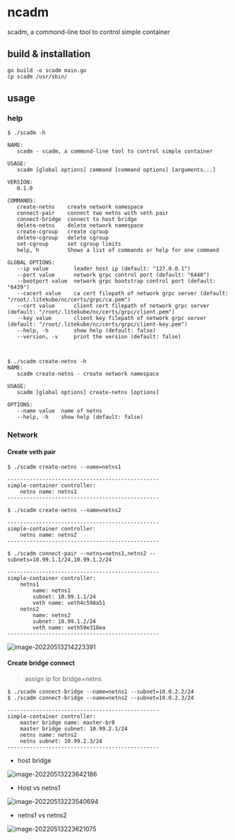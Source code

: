 # ncadm

scadm, a commond-line tool to control simple container

## build & installation

```shell
go build -o scadm main.go
cp scadm /usr/sbin/
```

## usage

### help

```shell
$ ./scadm -h

NAME:
   scadm - scadm, a commond-line tool to control simple container

USAGE:
   scadm [global options] command [command options] [arguments...]

VERSION:
   0.1.0

COMMANDS:
   create-netns    create network namespace
   connect-pair    connect two netns with veth pair
   connect-bridge  connect to host bridge
   delete-netns    delete network namespace
   create-cgroup   create cgroup
   delete-cgroup   delete cgroup
   set-cgroup      set cgroup limits
   help, h         Shows a list of commands or help for one command

GLOBAL OPTIONS:
   --ip value        leader host ip (default: "127.0.0.1")
   --port value      network grpc control port (default: "6440")
   --bootport value  network grpc bootstrap control port (default: "6439")
   --cacert value    ca cert filepath of network grpc server (default: "/root/.litekube/nc/certs/grpc/ca.pem")
   --cert value      client cert filepath of network grpc server (default: "/root/.litekube/nc/certs/grpc/client.pem")
   --key value       client key filepath of network grpc server (default: "/root/.litekube/nc/certs/grpc/client-key.pem")
   --help, -h        show help (default: false)
   --version, -v     print the version (default: false)
  
  
  
$ ./scadm create-netns -h
NAME:
   scadm create-netns - create network namespace

USAGE:
   scadm [global options] create-netns [options]

OPTIONS:
   --name value  name of netns
   --help, -h    show help (default: false)
```

### Network

#### Create veth pair

```shell
$ ./scadm create-netns --name=netns1

------------------------------------------------
simple-container controller:
    netns name: netns1
------------------------------------------------

$ ./scadm create-netns --name=netns2

------------------------------------------------
simple-container controller:
    netns name: netns2
------------------------------------------------

$ ./scadm connect-pair --netns=netns1,netns2 --subnets=10.99.1.1/24,10.99.1.2/24

------------------------------------------------
simple-container controller:
    netns1
        name: netns1
        subnet: 10.99.1.1/24
        veth name: veth4c598a51
    netns2
        name: netns2
        subnet: 10.99.1.2/24
        veth name: veth59e318ea
------------------------------------------------
```

![image-20220513214223391](https://tva1.sinaimg.cn/large/e6c9d24ely1h289xb089pj21080n6jvs.jpg)

#### Create bridge connect

> assign ip for bridge+netns

```shell
$ ./scadm connect-bridge --name=netns1 --subnet=10.0.2.2/24
$ ./scadm connect-bridge --name=netns2 --subnet=10.0.2.3/24

------------------------------------------------
simple-container controller:
    master bridge name: master-br0
    master bridge subnet: 10.99.2.1/24
    netns name: netns2
    netns subnet: 10.99.2.3/24
------------------------------------------------
```

- host bridge

![image-20220513223642186](https://tva1.sinaimg.cn/large/e6c9d24ely1h289xbfnk5j213c0sqwk5.jpg)

- Host vs netns1

![image-20220513223540694](https://tva1.sinaimg.cn/large/e6c9d24ely1h289xh2pyhj21300k6adw.jpg)

- netns1 vs netns2

![image-20220513223621075](https://tva1.sinaimg.cn/large/e6c9d24ely1h289xdbwvlj213q0lcjvo.jpg)
